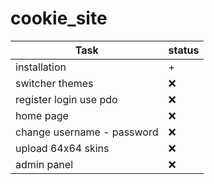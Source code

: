 # cookie_site




| Task  | status |
| ------------- | ------------- |
| installation  | +  |
| switcher themes  | :x:  |
| register login use pdo | :x: |
| home page | :x: | 
| change username - password | :x: |
| upload 64x64 skins | :x: |
| admin panel | :x: |

